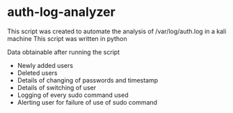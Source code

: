 # auth-log-analyzer
This script was created to automate the analysis of /var/log/auth.log in a kali machine 
This script was written in python

Data obtainable after running the script
- Newly added users
- Deleted users
- Details of changing of passwords and timestamp
- Details of switching of user
- Logging of every sudo command used
- Alerting user for failure of use of sudo command
